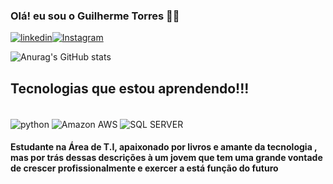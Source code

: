 ### Olá!  eu sou o Guilherme Torres 🤪😏
[![linkedin](https://img.shields.io/badge/LinkedIn-0077B5?style=for-the-badge&logo=linkedin&logoColor=white)](https://www.linkedin.com/in/guilherme-de-oliveira-torres/)[![Instagram](https://img.shields.io/badge/Instagram-E4405F?style=for-the-badge&logo=instagram&logoColor=white)](https://www.instagram.com/guilhermel0rd/)


![Anurag's GitHub stats](https://github-readme-stats.vercel.app/api?username=GuiTorres1702&show_icons=true&theme=dracula)

## Tecnologias que estou aprendendo!!!

<div style="display: inline_block"><br/>
<img align="center" alt="python" src="https://img.shields.io/badge/Python-14354C?style=for-the-badge&logo=python&logoColor=white">

<img align="center" alt="Amazon AWS" src="https://img.shields.io/badge/Amazon_AWS-FF9900?style=for-the-badge&logo=amazonaws&logoColor=white">

<img align="center" alt="SQL SERVER" src="https://img.shields.io/badge/Microsoft_SQL_Server-CC2927?style=for-the-badge&logo=microsoft-sql-server&logoColor=white">

</div>

#### Estudante na Área de T.I, apaixonado por livros e amante da tecnologia , mas por trás dessas descrições à um jovem que tem uma grande vontade de crescer profissionalmente e exercer a está função do futuro
